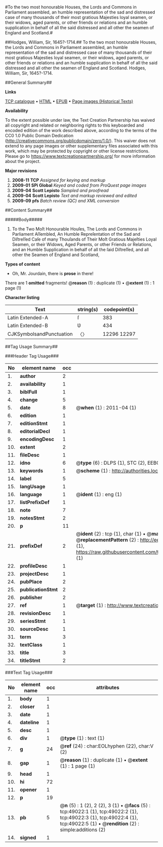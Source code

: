 #To the two most honourable Houses, the Lords and Commons in Parliament assembled, an humble representation of the sad and distressed case of many thousands of their most gratious Majesties loyal seamen, or their widows, aged parents, or other friends or relations and an humble supplication in behalf of all the said distressed and all other the seamen of England and Scotland.#

##Hodges, William, Sir, 1645?-1714.##
To the two most honourable Houses, the Lords and Commons in Parliament assembled, an humble representation of the sad and distressed case of many thousands of their most gratious Majesties loyal seamen, or their widows, aged parents, or other friends or relations and an humble supplication in behalf of all the said distressed and all other the seamen of England and Scotland.
Hodges, William, Sir, 1645?-1714.

##General Summary##

**Links**

[TCP catalogue](http://www.ota.ox.ac.uk/tcp/)  • 
[HTML](http://tei.it.ox.ac.uk/tcp/Texts-HTML/free/A45/A45103.html)  • 
[EPUB](http://tei.it.ox.ac.uk/tcp/Texts-EPUB/free/A45/A45103.epub) • 
[Page images (Historical Texts)](https://historicaltexts.jisc.ac.uk/eebo-11780363e)

**Availability**

To the extent possible under law, the Text Creation Partnership has waived all copyright and related or neighboring rights to this keyboarded and encoded edition of the work described above, according to the terms of the CC0 1.0 Public Domain Dedication (http://creativecommons.org/publicdomain/zero/1.0/). This waiver does not extend to any page images or other supplementary files associated with this work, which may be protected by copyright or other license restrictions. Please go to https://www.textcreationpartnership.org/ for more information about the project.

**Major revisions**

1. __2008-11__ __TCP__ *Assigned for keying and markup*
1. __2009-01__ __SPi Global__ *Keyed and coded from ProQuest page images*
1. __2009-04__ __Scott Lepisto__ *Sampled and proofread*
1. __2009-04__ __Scott Lepisto__ *Text and markup reviewed and edited*
1. __2009-09__ __pfs__ *Batch review (QC) and XML conversion*

##Content Summary##

#####Body#####

1. To the Two Moſt Honourable Houſes, The Lords and Commons in Parliament Aſſembled, An Humble Repreſentation of the Sad and Diſtreſſed Caſe of many Thouſands of Their Moſt Gratious Majeſties Loyal Seamen, or their Widows, Aged Parents, or other Friends or Relations, and an Humble Supplication in behalf of all the ſaid Diſtreſſed, and all other the Seamen of England and Scotland,

**Types of content**

  * Oh, Mr. Jourdain, there is **prose** in there!

There are 1 **omitted** fragments! 
 @__reason__ (1) : duplicate (1)  •  @__extent__ (1) : 1 page (1)

**Character listing**


|Text|string(s)|codepoint(s)|
|---|---|---|
|Latin Extended-A|ſ|383|
|Latin Extended-B|Ʋ|434|
|CJKSymbolsandPunctuation|〈〉|12296 12297|

##Tag Usage Summary##

###Header Tag Usage###

|No|element name|occ|attributes|
|---|---|---|---|
|1.|__author__|2||
|2.|__availability__|1||
|3.|__biblFull__|1||
|4.|__change__|5||
|5.|__date__|8| @__when__ (1) : 2011-04 (1)|
|6.|__edition__|1||
|7.|__editionStmt__|1||
|8.|__editorialDecl__|1||
|9.|__encodingDesc__|1||
|10.|__extent__|2||
|11.|__fileDesc__|1||
|12.|__idno__|6| @__type__ (6) : DLPS (1), STC (2), EEBO-CITATION (1), OCLC (1), VID (1)|
|13.|__keywords__|1| @__scheme__ (1) : http://authorities.loc.gov/ (1)|
|14.|__label__|5||
|15.|__langUsage__|1||
|16.|__language__|1| @__ident__ (1) : eng (1)|
|17.|__listPrefixDef__|1||
|18.|__note__|7||
|19.|__notesStmt__|2||
|20.|__p__|11||
|21.|__prefixDef__|2| @__ident__ (2) : tcp (1), char (1)  •  @__matchPattern__ (2) : ([0-9\-]+):([0-9IVX]+) (1), (.+) (1)  •  @__replacementPattern__ (2) : http://eebo.chadwyck.com/downloadtiff?vid=$1&page=$2 (1), https://raw.githubusercontent.com/textcreationpartnership/Texts/master/tcpchars.xml#$1 (1)|
|22.|__profileDesc__|1||
|23.|__projectDesc__|1||
|24.|__pubPlace__|2||
|25.|__publicationStmt__|2||
|26.|__publisher__|2||
|27.|__ref__|1| @__target__ (1) : http://www.textcreationpartnership.org/docs/. (1)|
|28.|__revisionDesc__|1||
|29.|__seriesStmt__|1||
|30.|__sourceDesc__|1||
|31.|__term__|3||
|32.|__textClass__|1||
|33.|__title__|3||
|34.|__titleStmt__|2||


###Text Tag Usage###

|No|element name|occ|attributes|
|---|---|---|---|
|1.|__body__|1||
|2.|__closer__|1||
|3.|__date__|1||
|4.|__dateline__|1||
|5.|__desc__|1||
|6.|__div__|1| @__type__ (1) : text (1)|
|7.|__g__|24| @__ref__ (24) : char:EOLhyphen (22), char:V (2)|
|8.|__gap__|1| @__reason__ (1) : duplicate (1)  •  @__extent__ (1) : 1 page (1)|
|9.|__head__|1||
|10.|__hi__|72||
|11.|__opener__|1||
|12.|__p__|19||
|13.|__pb__|5| @__n__ (5) : 1 (2), 2 (2), 3 (1)  •  @__facs__ (5) : tcp:49022:1 (1), tcp:49022:2 (1), tcp:49022:3 (1), tcp:49022:4 (1), tcp:49022:5 (1)  •  @__rendition__ (2) : simple:additions (2)|
|14.|__signed__|1||
